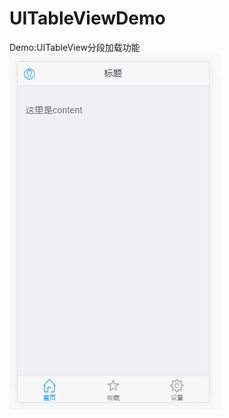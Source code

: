 # UITableViewDemo
Demo:UITableView分段加载功能
![Image text](https://raw.githubusercontent.com/hongmaju/light7Local/master/img/productShow/20170518152848.png)
















